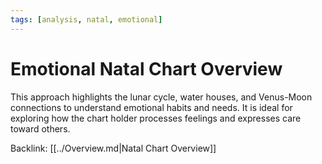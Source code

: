 ```yaml
---
tags: [analysis, natal, emotional]
---
```

# Emotional Natal Chart Overview

This approach highlights the lunar cycle, water houses, and Venus-Moon connections to understand emotional habits and needs. It is ideal for exploring how the chart holder processes feelings and expresses care toward others.

Backlink: [[../Overview.md|Natal Chart Overview]]
